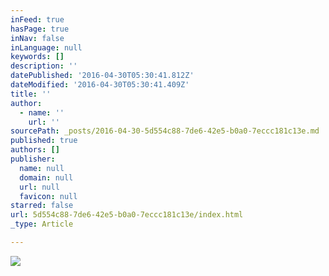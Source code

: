 ```yaml
---
inFeed: true
hasPage: true
inNav: false
inLanguage: null
keywords: []
description: ''
datePublished: '2016-04-30T05:30:41.812Z'
dateModified: '2016-04-30T05:30:41.409Z'
title: ''
author:
  - name: ''
    url: ''
sourcePath: _posts/2016-04-30-5d554c88-7de6-42e5-b0a0-7eccc181c13e.md
published: true
authors: []
publisher:
  name: null
  domain: null
  url: null
  favicon: null
starred: false
url: 5d554c88-7de6-42e5-b0a0-7eccc181c13e/index.html
_type: Article

---
```

![](https://the-grid-user-content.s3-us-west-2.amazonaws.com/6a8367c7-b77c-46aa-803b-c6b60a972f60.jpg)